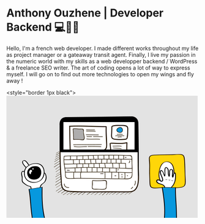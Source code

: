 # Anthony Ouzhene | Developer Backend 💻👋🚀

Hello, I'm a french web developer. I made different works throughout my life as project manager or a gateaway transit agent.
Finally, I live my passion in the numeric world with my skills as a web developper backend / WordPress & a freelance SEO writer.
The art of coding opens a lot of way to express myself. I will go on to find out more technologies to open my wings and fly away !

<style="border 1px black">
![Cover](https://github.com/AnthonyOuzhene/AnthonyOuzhene/blob/main/img/code2.gif)
<style>

## Backend :
- PHP
- 🔭 Symfony Framework
- Lumen Laravel


## Frontend
- 🚅 JS Vanilla
- REACT (soon) !

## CMS
- 🌱 I’m currently learning Wordpress !

## 📫 Get in touch...

- https://github.com/AnthonyOuzhene
- https://www.linkedin.com/feed/
- 
